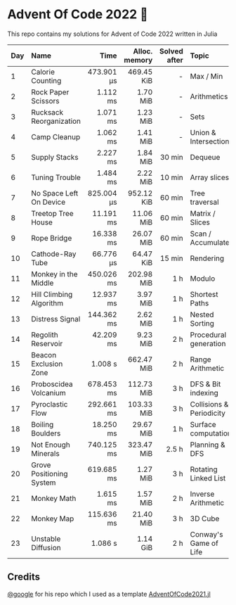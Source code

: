 # Advent Of Code 2022 🎄

This repo contains my solutions for Advent of Code 2022 written in Julia

| Day | Name | Time | Alloc. memory | Solved after | Topic |
|-----|:-----|-----:|--------------:|-------------:|:------|
| 1 | Calorie Counting | 473.901 μs | 469.45 KiB | - | Max / Min |
| 2 | Rock Paper Scissors | 1.112 ms | 1.70 MiB | - | Arithmetics |
| 3 | Rucksack Reorganization | 1.071 ms | 1.23 MiB | - | Sets |
| 4 | Camp Cleanup | 1.062 ms | 1.41 MiB | - | Union & Intersection |
| 5 | Supply Stacks | 2.227 ms | 1.84 MiB | 30 min | Dequeue |
| 6 | Tuning Trouble | 1.484 ms | 2.22 MiB | 10 min | Array slices |
| 7 | No Space Left On Device | 825.004 μs | 952.12 KiB | 60 min | Tree traversal |
| 8 | Treetop Tree House | 11.191 ms | 11.06 MiB | 60 min | Matrix / Slices |
| 9 | Rope Bridge | 16.338 ms | 26.07 MiB | 60 min | Scan / Accumulate |
| 10 | Cathode-Ray Tube | 66.776 μs | 64.47 KiB | 15 min | Rendering |
| 11 | Monkey in the Middle | 450.026 ms | 202.98 MiB | 1 h | Modulo |
| 12 | Hill Climbing Algorithm | 12.937 ms | 3.97 MiB | 1 h | Shortest Paths |
| 13 | Distress Signal | 144.362 ms | 2.62 MiB | 1 h | Nested Sorting |
| 14 | Regolith Reservoir | 42.209 ms | 9.23 MiB | 2 h | Procedural generation |
| 15 | Beacon Exclusion Zone | 1.008 s | 662.47 MiB | 2 h | Range Arithmetic |
| 16 | Proboscidea Volcanium | 678.453 ms | 112.73 MiB | 3 h | DFS & Bit indexing |
| 17 | Pyroclastic Flow | 292.661 ms | 103.33 MiB | 3 h | Collisions & Periodicity |
| 18 | Boiling Boulders | 18.250 ms | 29.67 MiB | 1 h | Surface computation |
| 19 | Not Enough Minerals | 740.125 ms | 323.47 MiB | 2.5 h | Planning & DFS |
| 20 | Grove Positioning System | 619.685 ms | 1.27 MiB | 3 h | Rotating Linked List |
| 21 | Monkey Math | 1.615 ms | 1.57 MiB | 2 h | Inverse Arithmetic |
| 22 | Monkey Map | 115.636 ms | 21.40 MiB | 3 h | 3D Cube |
| 23 | Unstable Diffusion | 1.086 s | 1.14 GiB | 2 h | Conway's Game of Life |

## Credits
[@google](https://github.com/goggle) for his repo which I used as a template [AdventOfCode2021.jl](https://github.com/goggle/AdventOfCode2021.jl)
